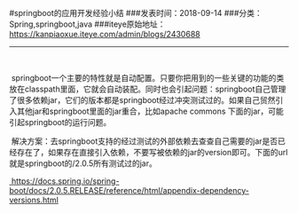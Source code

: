 #springboot的应用开发经验小结
###发表时间：2018-09-14
###分类：Spring,springboot,java
###iteye原始地址：<a href="https://kanpiaoxue.iteye.com/admin/blogs/2430688" target="_blank">https://kanpiaoxue.iteye.com/admin/blogs/2430688</a>

---

<div class="iteye-blog-content-contain" style="font-size: 14px;"> 
 <p>&nbsp;</p> 
 <p>&nbsp;springboot一个主要的特性就是自动配置。只要你把用到的一些关键的功能的类放在classpath里面，它就会自动装配。同时也会引起问题：springboot自己管理了很多依赖jar，它们的版本都是springboot经过冲突测试过的。如果自己贸然引入其他jar和springboot里面的jar重合，比如apache commons 下面的jar，可能引起springboot的运行问题。</p> 
 <p>&nbsp;解决方案：去springboot支持的经过测试的外部依赖去查查自己需要的jar是否已经存在了，如果存在直接引入依赖，不要写被依赖的jar的version即可。下面的url就是springboot的/2.0.5所有测试过的jar。</p> 
 <p><a href="https://docs.spring.io/spring-boot/docs/2.0.5.RELEASE/reference/html/appendix-dependency-versions.html">&nbsp;https://docs.spring.io/spring-boot/docs/2.0.5.RELEASE/reference/html/appendix-dependency-versions.html</a></p> 
</div>
